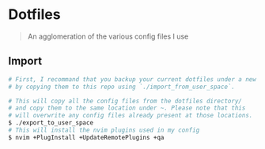 # Dotfiles
> An agglomeration of the various config files I use

## Import
```bash
# First, I recommand that you backup your current dotfiles under a new git branch
# by copying them to this repo using `./import_from_user_space`.

# This will copy all the config files from the dotfiles directory/
# and copy them to the same location under ~. Please note that this
# will overwrite any config files already present at those locations.
$ ./export_to_user_space
# This will install the nvim plugins used in my config
$ nvim +PlugInstall +UpdateRemotePlugins +qa
```
